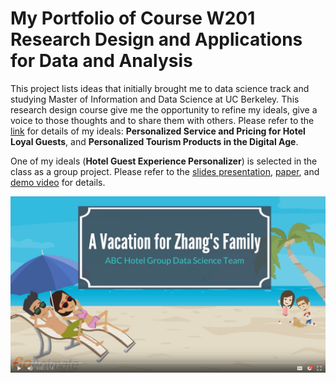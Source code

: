 # My  Portfolio of Course W201 Research Design and Applications for Data and Analysis

This project lists ideas that initially brought me to data science track and studying Master of Information and Data Science at UC Berkeley. This research design course give me the opportunity to refine my ideals, give a voice to those thoughts and to share them with others. Please refer to the [link](https://w201rdada.github.io/portfolio-CongyingChen/index.html) for details of my ideals: **Personalized Service and Pricing for Hotel Loyal Guests**, and **Personalized Tourism Products in the Digital Age**.

One of my ideals (**Hotel Guest Experience Personalizer**) is selected in the class as a group project. Please refer to the [slides presentation](https://github.com/CongyingChen/Data-Science-Portfolio/blob/master/Research_Design/Guest_Experience_Personalizer(GEP).pdf), [paper](https://github.com/CongyingChen/Data-Science-Portfolio/blob/master/Research_Design/Guest_Experience_Personalizer(GEP)_Paper.pdf), and [demo video](https://drive.google.com/file/d/1MbKdP3_y5XJoYJTzlzqDrDNnq7ZsLHc4/view?usp=sharing) for details.

[![Project video demo](https://github.com/CongyingChen/Data-Science-Portfolio/blob/master/Research_Design/code/video_page.png)](https://drive.google.com/file/d/1MbKdP3_y5XJoYJTzlzqDrDNnq7ZsLHc4/view?usp=sharing)
